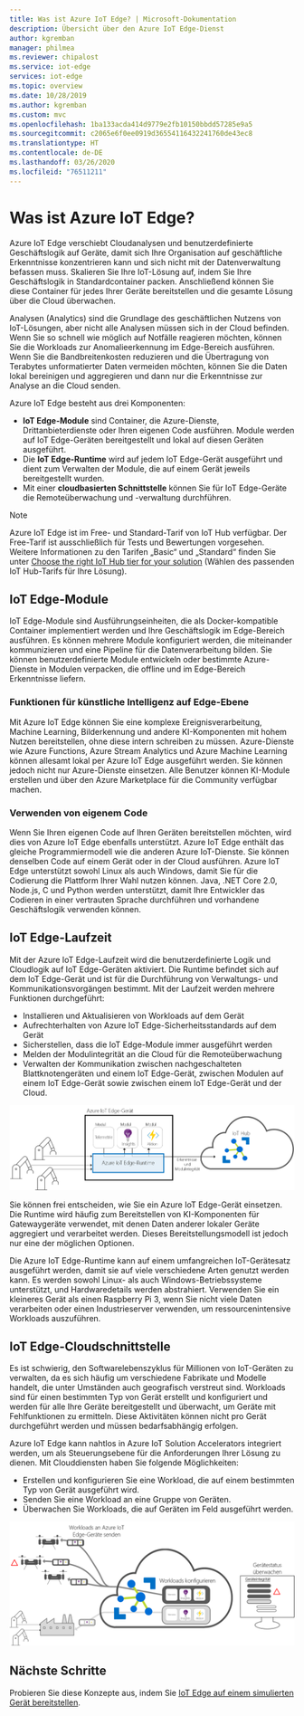 ```yaml
---
title: Was ist Azure IoT Edge? | Microsoft-Dokumentation
description: Übersicht über den Azure IoT Edge-Dienst
author: kgremban
manager: philmea
ms.reviewer: chipalost
ms.service: iot-edge
services: iot-edge
ms.topic: overview
ms.date: 10/28/2019
ms.author: kgremban
ms.custom: mvc
ms.openlocfilehash: 1ba133acda414d9779e2fb10150bbdd57285e9a5
ms.sourcegitcommit: c2065e6f0ee0919d36554116432241760de43ec8
ms.translationtype: HT
ms.contentlocale: de-DE
ms.lasthandoff: 03/26/2020
ms.locfileid: "76511211"
---
```

# <a name="what-is-azure-iot-edge"></a>Was ist Azure IoT Edge?

Azure IoT Edge verschiebt Cloudanalysen und benutzerdefinierte Geschäftslogik auf Geräte, damit sich Ihre Organisation auf geschäftliche Erkenntnisse konzentrieren kann und sich nicht mit der Datenverwaltung befassen muss. Skalieren Sie Ihre IoT-Lösung auf, indem Sie Ihre Geschäftslogik in Standardcontainer packen. Anschließend können Sie diese Container für jedes Ihrer Geräte bereitstellen und die gesamte Lösung über die Cloud überwachen.

Analysen (Analytics) sind die Grundlage des geschäftlichen Nutzens von IoT-Lösungen, aber nicht alle Analysen müssen sich in der Cloud befinden. Wenn Sie so schnell wie möglich auf Notfälle reagieren möchten, können Sie die Workloads zur Anomalieerkennung im Edge-Bereich ausführen. Wenn Sie die Bandbreitenkosten reduzieren und die Übertragung von Terabytes unformatierter Daten vermeiden möchten, können Sie die Daten lokal bereinigen und aggregieren und dann nur die Erkenntnisse zur Analyse an die Cloud senden.

Azure IoT Edge besteht aus drei Komponenten:

* **IoT Edge-Module** sind Container, die Azure-Dienste, Drittanbieterdienste oder Ihren eigenen Code ausführen. Module werden auf IoT Edge-Geräten bereitgestellt und lokal auf diesen Geräten ausgeführt.
* Die **IoT Edge-Runtime** wird auf jedem IoT Edge-Gerät ausgeführt und dient zum Verwalten der Module, die auf einem Gerät jeweils bereitgestellt wurden.
* Mit einer **cloudbasierten Schnittstelle** können Sie für IoT Edge-Geräte die Remoteüberwachung und -verwaltung durchführen.

>[!NOTE]
>Azure IoT Edge ist im Free- und Standard-Tarif von IoT Hub verfügbar. Der Free-Tarif ist ausschließlich für Tests und Bewertungen vorgesehen. Weitere Informationen zu den Tarifen „Basic“ und „Standard“ finden Sie unter [Choose the right IoT Hub tier for your solution](../iot-hub/iot-hub-scaling.md) (Wählen des passenden IoT Hub-Tarifs für Ihre Lösung).

## <a name="iot-edge-modules"></a>IoT Edge-Module

IoT Edge-Module sind Ausführungseinheiten, die als Docker-kompatible Container implementiert werden und Ihre Geschäftslogik im Edge-Bereich ausführen. Es können mehrere Module konfiguriert werden, die miteinander kommunizieren und eine Pipeline für die Datenverarbeitung bilden. Sie können benutzerdefinierte Module entwickeln oder bestimmte Azure-Dienste in Modulen verpacken, die offline und im Edge-Bereich Erkenntnisse liefern.

### <a name="artificial-intelligence-at-the-edge"></a>Funktionen für künstliche Intelligenz auf Edge-Ebene

Mit Azure IoT Edge können Sie eine komplexe Ereignisverarbeitung, Machine Learning, Bilderkennung und andere KI-Komponenten mit hohem Nutzen bereitstellen, ohne diese intern schreiben zu müssen. Azure-Dienste wie Azure Functions, Azure Stream Analytics und Azure Machine Learning können allesamt lokal per Azure IoT Edge ausgeführt werden. Sie können jedoch nicht nur Azure-Dienste einsetzen. Alle Benutzer können KI-Module erstellen und über den Azure Marketplace für die Community verfügbar machen.

### <a name="bring-your-own-code"></a>Verwenden von eigenem Code

Wenn Sie Ihren eigenen Code auf Ihren Geräten bereitstellen möchten, wird dies von Azure IoT Edge ebenfalls unterstützt. Azure IoT Edge enthält das gleiche Programmiermodell wie die anderen Azure IoT-Dienste. Sie können denselben Code auf einem Gerät oder in der Cloud ausführen. Azure IoT Edge unterstützt sowohl Linux als auch Windows, damit Sie für die Codierung die Plattform Ihrer Wahl nutzen können. Java, .NET Core 2.0, Node.js, C und Python werden unterstützt, damit Ihre Entwickler das Codieren in einer vertrauten Sprache durchführen und vorhandene Geschäftslogik verwenden können.

## <a name="iot-edge-runtime"></a>IoT Edge-Laufzeit

Mit der Azure IoT Edge-Laufzeit wird die benutzerdefinierte Logik und Cloudlogik auf IoT Edge-Geräten aktiviert. Die Runtime befindet sich auf dem IoT Edge-Gerät und ist für die Durchführung von Verwaltungs- und Kommunikationsvorgängen bestimmt. Mit der Laufzeit werden mehrere Funktionen durchgeführt:

* Installieren und Aktualisieren von Workloads auf dem Gerät
* Aufrechterhalten von Azure IoT Edge-Sicherheitsstandards auf dem Gerät
* Sicherstellen, dass die IoT Edge-Module immer ausgeführt werden
* Melden der Modulintegrität an die Cloud für die Remoteüberwachung
* Verwalten der Kommunikation zwischen nachgeschalteten Blattknotengeräten und einem IoT Edge-Gerät, zwischen Modulen auf einem IoT Edge-Gerät sowie zwischen einem IoT Edge-Gerät und der Cloud.

![IoT Edge-Laufzeit sendet Erkenntnisse und Berichtsdaten an IoT Hub](./media/about-iot-edge/runtime.png)

Sie können frei entscheiden, wie Sie ein Azure IoT Edge-Gerät einsetzen. Die Runtime wird häufig zum Bereitstellen von KI-Komponenten für Gatewaygeräte verwendet, mit denen Daten anderer lokaler Geräte aggregiert und verarbeitet werden. Dieses Bereitstellungsmodell ist jedoch nur eine der möglichen Optionen.

Die Azure IoT Edge-Runtime kann auf einem umfangreichen IoT-Gerätesatz ausgeführt werden, damit sie auf viele verschiedene Arten genutzt werden kann. Es werden sowohl Linux- als auch Windows-Betriebssysteme unterstützt, und Hardwaredetails werden abstrahiert. Verwenden Sie ein kleineres Gerät als einen Raspberry Pi 3, wenn Sie nicht viele Daten verarbeiten oder einen Industrieserver verwenden, um ressourcenintensive Workloads auszuführen.

## <a name="iot-edge-cloud-interface"></a>IoT Edge-Cloudschnittstelle

Es ist schwierig, den Softwarelebenszyklus für Millionen von IoT-Geräten zu verwalten, da es sich häufig um verschiedene Fabrikate und Modelle handelt, die unter Umständen auch geografisch verstreut sind. Workloads sind für einen bestimmten Typ von Gerät erstellt und konfiguriert und werden für alle Ihre Geräte bereitgestellt und überwacht, um Geräte mit Fehlfunktionen zu ermitteln. Diese Aktivitäten können nicht pro Gerät durchgeführt werden und müssen bedarfsabhängig erfolgen.

Azure IoT Edge kann nahtlos in Azure IoT Solution Accelerators integriert werden, um als Steuerungsebene für die Anforderungen Ihrer Lösung zu dienen. Mit Clouddiensten haben Sie folgende Möglichkeiten:

* Erstellen und konfigurieren Sie eine Workload, die auf einem bestimmten Typ von Gerät ausgeführt wird.
* Senden Sie eine Workload an eine Gruppe von Geräten.
* Überwachen Sie Workloads, die auf Geräten im Feld ausgeführt werden.

![Gerätetelemetrie und -aktionen werden über die Cloud koordiniert.](./media/about-iot-edge/cloud-interface.png)

## <a name="next-steps"></a>Nächste Schritte

Probieren Sie diese Konzepte aus, indem Sie [IoT Edge auf einem simulierten Gerät bereitstellen](quickstart.md).
